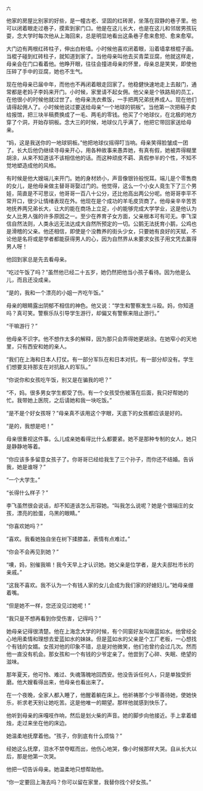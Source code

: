     六 

   他家的房屋比别家的好些，是一幢古老、坚固的红砖房，坐落在寂静的巷子里。他可以闭着眼走过巷子，摸索到家门口。他是在这儿长大，也是在这儿和邻居男孩玩耍，念大学时每次他从上海回来，总是明显地看出这条巷子愈来愈短、愈来愈窄。

   大门边有两根红砖柱子，伸出白粉墙。小时候他喜欢闭着眼，沿着墙拿根棍子画。当棍子碰到红砖柱子，就知道到家了。当他母亲叫他去买青菜豆腐，他就这样走，母亲会在门口看着他。他睁开眼，往往会撞进母亲的怀里，母亲总是笑笑，即使他压碎了手中的豆腐，她也不生气。

   现在他母亲已届中年，而他也不再闭着眼走回家了。他稳健快速地走上去敲门，通常都是老妈子李妈来开门。小时候，家里请不起女佣。他父亲是个铁路局的员工，在他很小的时候他就过世了。他母亲洗衣煮饭，一手把两兄弟抚养成人。现在他们请得起佣人了。小时候他说过要送给母亲“一个地球的铜板”。当他第一次把稿子卖给报馆，把三块半稿费换成了一毛、两毛的零钱。他买了个地球仪，在北极的地方穿了个洞，开始存铜板。念大三的时候，地球仪几乎满了，他把它带回家送给母亲。

   “妈，这是我送你的一地球铜板。”他把地球仪摇得叮当响。母亲笑得脸皱成一团了。长大后他仍继续寻母亲开心，用各种故事来愚弄她，有真有假，她被弄得糊里胡涂，从来不知道该不该相信他的话。而这种顽皮不羁、真假参半的个性，不知不觉地塑造成他的风格。

   有时候是他大嫂端儿来开门。她的身材娇小，声音像银铃般悦耳。端儿是个零售商的女儿，是他母亲做主替哥哥娶过门的。他觉得，这么一个小女人竟生下了三个男娃，简直是不可思议，他哥哥一百八十公分，还比他高出两公分呢。他哥哥李平不常开口，很少让情绪表现在外。他现在是个成功的羊毛皮货商了。他母亲辛辛苦苦地抚养两兄弟长大，让大的能在商场上立足，小的能够完成大学学业，这是他认为女人比男人强的许多原因之一。至少在养育子女方面，父亲根本可有可无。李飞深信自然法则，人类永远无法达成大自然所预定的一切。公鹅无法抚育小鹅，公鸡也是滑稽的父亲。他还相信，即使是个没教养的街头少女，只要她有良好的天赋，不论他是名将或是学者都能获得男人的心，因为自然界从未要求女孩子用文凭去赢得男人呀！

   他回到家总是先去看母亲。

   “吃过午饭了吗？”虽然他已经二十五岁，她仍然把他当小孩子看待。因为他是么儿，而且还没成亲。

   “是的，我和一个漂亮的小姐一齐吃午饭。”

   母亲的眼睛露出阴郁不相信的神色。他又说：“学生和警察发生斗殴。妈，你知道吗？真可笑。警察乐队引导学生游行，却偏又有警察来阻止游行。”

   “干嘛游行？”

   他母亲不识字。他不想作太多的解释，因为那只会弄得她更胡涂。在她窄小的天地里，只有西安和她的亲人。

   “我们在上海和日本人打仗。有一部分军队在和日本对抗，有一部分却没有。学生们想要支持那支在对抗敌人的军队。”

   “你说你和女孩吃午饭，别又是在骗我的吧？”

   “不，妈。很多男女学生都受了伤。有一个女孩受伤被落在后面，我只好帮她的忙。我带她上医院，之后请她和我一块吃饭。”

   “是不是个好女孩呀？”母亲真不该用这个字眼，天底下的女孩都应该是好的。

   “是的，我想是吧！”

   母亲很重视这件事。么儿成亲她看得比什么都要紧。她不是那种专制的女人，她只是静静地等着。

   “你应该多多留意女孩子了。你哥哥已经给我生了三个孙子，而你还不结婚。告诉我，她是谁呀？”

   “一个大学生。”

   “长得什么样子？”

   李飞虽然很会说话，却不知道该怎么形容她。“叫我怎么说呢？她是个很端庄的女孩，漂亮的脸蛋，乌黑的眼睛。”

   “你喜欢她吗？”

   “喜欢。我看她独自坐在树下揉膝盖，表情有点难过。”

   “你会不会再见到她？”

   “噢，妈，别催我嘛！我今天早上才认识她。她父亲是位学者，是大夫邸杜市长的亲戚。”

   “这我不喜欢。我不认为一个有钱人家的女儿会成为我们家的好媳妇儿。”她母亲绷着嘴。

   “但是她不一样，您还没见过她呢！”

   “我只是不想再看到你受伤害，记得吗？”

   她母亲记得很清楚。他在上海念大学的时候，有个同窗好友叫做蓝如水。他曾经全心地用柔情和理想去爱蓝如水的妹妹。但是蓝如水的父亲是个工厂老板，一心想找个有钱的女婿。女孩对他的印象不错，总是对他微笑，他们也曾约会过几次。然而他一直没有机会。那女孩和一个有钱的少爷定亲了。他尝到了心碎、失眠、绝望的滋味。

   那年夏天，他可怜、难过、失魂落魄地回西安。他没告诉任何人，只是单独受折磨。他大嫂看得出来，他母亲也看出来了。

   在一个夜晚，全家人都入睡了，他醒着躺在床上。他祈祷那个少爷善待她，使她快乐，祈求老天别让她吃苦。这是他唯一的期望。那样他就感到快乐了。

   他听到母亲的床嘎吱作响，然后是划火柴的声音。她的脚步向他接近。手上拿着蜡烛，走过来坐在他的床边。

   她温柔地抚摩着他。“孩子，你到底有什么烦恼？”

   经她这么抚摩，泪水不禁夺眶而出，他伤心地哭，像小时候那样大哭。自从长大以后，那是他第一次哭。

   他把一切告诉母亲。她温柔地只想帮助他。

   “你一定要回上海去吗？你可以留在家里，我替你找个好女孩。”

